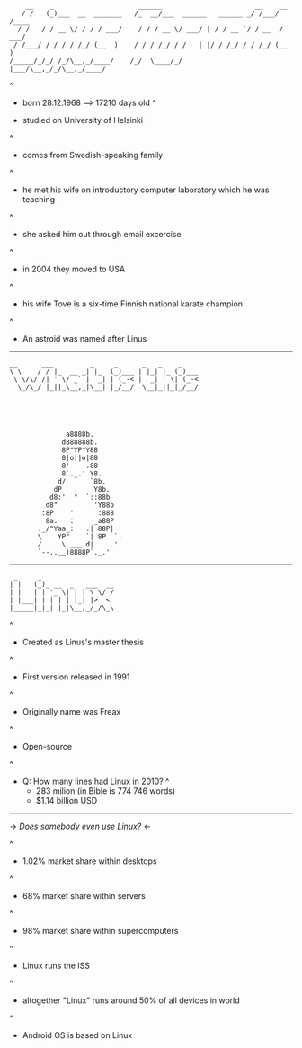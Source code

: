 ~~~
    __    _                     ______                       __    __    
   / /   (_)___  __  _______   /_  __/___  ______   ______ _/ /___/ /____
  / /   / / __ \/ / / / ___/    / / / __ \/ ___/ | / / __ `/ / __  / ___/
 / /___/ / / / / /_/ (__  )    / / / /_/ / /   | |/ / /_/ / / /_/ (__  ) 
/_____/_/_/ /_/\__,_/____/    /_/  \____/_/    |___/\__,_/_/\__,_/____/  
~~~


^
 - born 28.12.1968 ==> 17210 days old
^

 - studied on University of Helsinki

^
 - comes from Swedish-speaking family

^
 - he met his wife on introductory computer laboratory which he was teaching

^
 - she asked him out through email excercise

^
 - in 2004 they moved to USA 

^ 
 - his wife Tove is a six-time Finnish national karate champion

^
 - An astroid was named after Linus

***

~~~
__      ___         _     _      _   _    _    
\ \    / / |_  __ _| |_  (_)___ | |_| |_ (_)___
 \ \/\/ /| ' \/ _` |  _| | (_-< |  _| ' \| (_-<
  \_/\_/ |_||_\__,_|\__| |_/__/  \__|_||_|_/__/





              a8888b.   
             d888888b. 
             8P"YP"Y88 
             8|o||o|88 
             8'    .88 
             8`._.' Y8. 
            d/      `8b. 
           dP   .    Y8b. 
          d8:'  "  `::88b 
         d8"         'Y88b 
        :8P    '      :888 
         8a.   :     _a88P 
       ._/"Yaa_:   .| 88P| 
       \    YP"    `| 8P  `.
       /     \.___.d|    .' 
       `--..__)8888P`._.' 

~~~
***

~~~
 _     _                  
| |   (_)_ __  _   ___  __
| |   | | '_ \| | | \ \/ /
| |___| | | | | |_| |>  < 
|_____|_|_| |_|\__,_/_/\_\

~~~


^
 - Created as Linus's master thesis

^
 - First version released in 1991

^
 - Originally name was Freax

^
 - Open-source

^
 - Q: How many lines had Linux in 2010? 
^
    - 283 milion (in Bible is 774 746 words)
    - $1.14 billion USD

***

 -> _Does somebody even use Linux?_ <-

^
 - 1.02% market share within desktops

^
 - 68% market share within servers

^
 - 98% market share within supercomputers

^
 - Linux runs the ISS

^
 - altogether "Linux" runs around 50% of all devices in world 

^
 - Android OS is based on Linux


